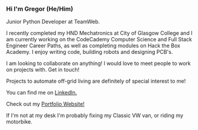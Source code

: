 ### Hi I'm Gregor (He/Him)
Junior Python Developer at TeamWeb.

I recently completed my HND Mechatronics at City of Glasgow College and I am currently working on the CodeCademy Computer Science and Full Stack Engineer Career Paths, as well as completing modules on Hack the Box Academy.  I enjoy writing code, building robots and designing PCB's.

I am looking to collaborate on anything!  I would love to meet people to work on projects with.  Get in touch!  

Projects to automate off-grid living are definitely of special interest to me!

You can find me on [LinkedIn.](https://www.linkedin.com/in/gregorritchie/)

Check out my [Portfolio Website!](https://gregor-ritchie.co.uk/)

If I'm not at my desk I'm probably fixing my Classic VW van, or riding my motorbike.

<!--
**GRitchie1/GRitchie1** is a ✨ _special_ ✨ repository because its `README.md` (this file) appears on your GitHub profile.

Here are some ideas to get you started:

- 🔭 I’m currently working on ...
- 🌱 I’m currently learning ...
- 👯 I’m looking to collaborate on ...
- 🤔 I’m looking for help with ...
- 💬 Ask me about ...
- 📫 How to reach me: ...
- 😄 Pronouns: ...
- ⚡ Fun fact: ...
-->
